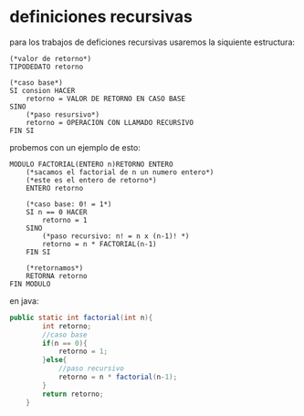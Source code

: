 # definiciones recursivas 

para los trabajos de deficiones recursivas usaremos la siquiente estructura:

```
(*valor de retorno*)
TIPODEDATO retorno

(*caso base*)
SI consion HACER
	retorno = VALOR DE RETORNO EN CASO BASE
SINO
	(*paso resursivo*)
	retorno = OPERACION CON LLAMADO RECURSIVO
FIN SI
```
probemos con un ejemplo de esto:
```
MODULO FACTORIAL(ENTERO n)RETORNO ENTERO
	(*sacamos el factorial de n un numero entero*)
	(*este es el entero de retorno*)
	ENTERO retorno
	
	(*caso base: 0! = 1*)
	SI n == 0 HACER
		retorno = 1
	SINO
		(*paso recursivo: n! = n x (n-1)! *)
		retorno = n * FACTORIAL(n-1)
	FIN SI
	
	(*retornamos*)
	RETORNA retorno
FIN MODULO
```

en java:
```java
public static int factorial(int n){
        int retorno;
        //caso base
        if(n == 0){
            retorno = 1;
        }else{
            //paso recursivo
            retorno = n * factorial(n-1);
        }
        return retorno;
    }
```
